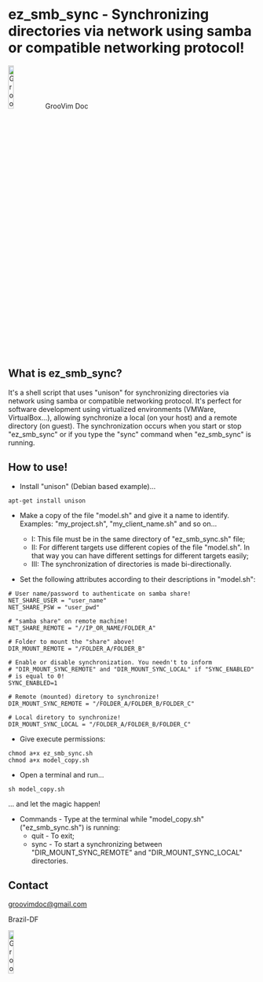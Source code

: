 ez_smb_sync - Synchronizing directories via network using samba or compatible networking protocol!
=============

<img border="0" alt="GrooVim Doc" src="http://imageshack.com/a/img829/4064/meg6.png" height="15%" width="15%">GrooVim Doc

What is ez_smb_sync?
-----

It's a shell script that uses "unison" for synchronizing directories via network using samba or compatible networking protocol. It's perfect for software development using virtualized environments (VMWare, VirtualBox...), allowing synchronize a local (on your host) and a remote directory (on guest). The synchronization occurs when you start or stop "ez_smb_sync" or if you type the "sync" command when "ez_smb_sync" is running.

How to use!
-----

 * Install "unison" (Debian based example)...

```
apt-get install unison
```

 * Make a copy of the file "model.sh" and give it a name to identify. Examples: "my_project.sh", "my_client_name.sh" and so on...
    - I: This file must be in the same directory of "ez_smb_sync.sh" file;
    - II: For different targets use different copies of the file "model.sh". In that way you can have different settings for different targets easily;
    - III: The synchronization of directories is made bi-directionally.

 * Set the following attributes according to their descriptions in "model.sh":

```
# User name/password to authenticate on samba share!
NET_SHARE_USER = "user_name"
NET_SHARE_PSW = "user_pwd"

# "samba share" on remote machine!
NET_SHARE_REMOTE = "//IP_OR_NAME/FOLDER_A"

# Folder to mount the "share" above!
DIR_MOUNT_REMOTE = "/FOLDER_A/FOLDER_B"

# Enable or disable synchronization. You needn't to inform 
# "DIR_MOUNT_SYNC_REMOTE" and "DIR_MOUNT_SYNC_LOCAL" if "SYNC_ENABLED" 
# is equal to 0!
SYNC_ENABLED=1

# Remote (mounted) diretory to synchronize!
DIR_MOUNT_SYNC_REMOTE = "/FOLDER_A/FOLDER_B/FOLDER_C"

# Local diretory to synchronize!
DIR_MOUNT_SYNC_LOCAL = "/FOLDER_A/FOLDER_B/FOLDER_C"
```

 * Give execute permissions:

```
chmod a+x ez_smb_sync.sh
chmod a+x model_copy.sh
```

 * Open a terminal and run...

```
sh model_copy.sh
```

... and let the magic happen!

 * Commands - Type at the terminal while "model_copy.sh" ("ez_smb_sync.sh") is running:
    - quit - To exit;
    - sync - To start a synchronizing between "DIR_MOUNT_SYNC_REMOTE" and "DIR_MOUNT_SYNC_LOCAL" directories.

Contact
-----

groovimdoc@gmail.com

Brazil-DF

<img border="0" alt="GrooVim Doc" src="http://upload.wikimedia.org/wikipedia/commons/thumb/6/6d/Map_of_Brazil_with_flag.svg/180px-Map_of_Brazil_with_flag.svg.png" height="15%" width="15%">
